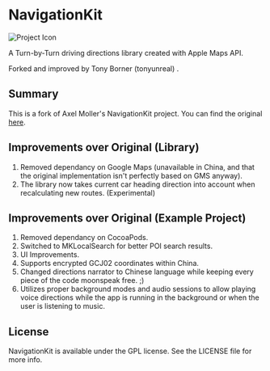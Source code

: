 NavigationKit
=============

![Project Icon](http://i900.photobucket.com/albums/ac203/tonyunreal/car.png)

A Turn-by-Turn driving directions library created with Apple Maps API.

Forked and improved by Tony Borner (tonyunreal) .

Summary
-------
This is a fork of Axel Moller's NavigationKit project. You can find the original [here](https://github.com/sendus/NavigationKit).

Improvements over Original (Library)
------------------------------------
1. Removed dependancy on Google Maps (unavailable in China, and that the original implementation isn't perfectly based on GMS anyway).
2. The library now takes current car heading direction into account when recalculating new routes. (Experimental)

Improvements over Original (Example Project)
--------------------------------------------
1. Removed dependancy on CocoaPods.
2. Switched to MKLocalSearch for better POI search results.
3. UI Improvements.
4. Supports encrypted GCJ02 coordinates within China.
5. Changed directions narrator to Chinese language while keeping every piece of the code moonspeak free. ;)
6. Utilizes proper background modes and audio sessions to allow playing voice directions while the app is running in the background or when the user is listening to music.

License
-------
NavigationKit is available under the GPL license. See the LICENSE file for more info.
